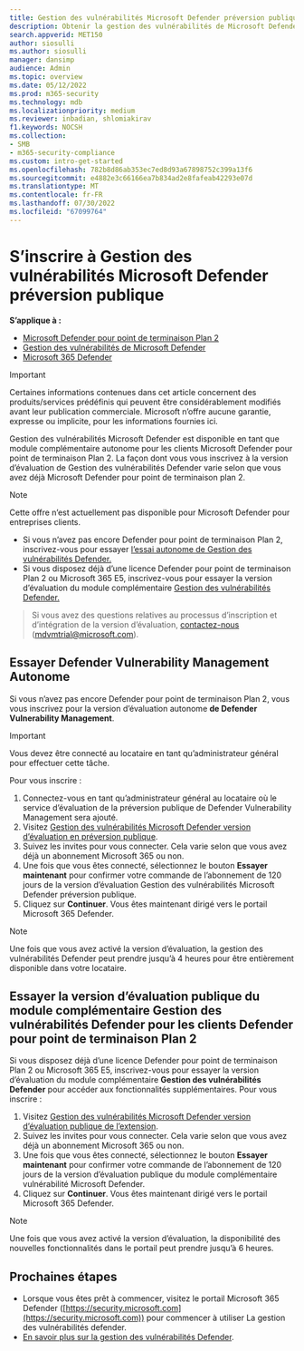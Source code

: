 ```yaml
---
title: Gestion des vulnérabilités Microsoft Defender préversion publique
description: Obtenir la gestion des vulnérabilités de Microsoft Defender
search.appverid: MET150
author: siosulli
ms.author: siosulli
manager: dansimp
audience: Admin
ms.topic: overview
ms.date: 05/12/2022
ms.prod: m365-security
ms.technology: mdb
ms.localizationpriority: medium
ms.reviewer: inbadian, shlomiakirav
f1.keywords: NOCSH
ms.collection:
- SMB
- m365-security-compliance
ms.custom: intro-get-started
ms.openlocfilehash: 782b8d86ab353ec7ed8d93a67898752c399a13f6
ms.sourcegitcommit: e4882e3c66166ea7b834ad2e8fafeab42293e07d
ms.translationtype: MT
ms.contentlocale: fr-FR
ms.lasthandoff: 07/30/2022
ms.locfileid: "67099764"
---
```

# <a name="sign-up-for-microsoft-defender-vulnerability-management-public-preview"></a>S’inscrire à Gestion des vulnérabilités Microsoft Defender préversion publique

**S’applique à :**

- [Microsoft Defender pour point de terminaison Plan 2](https://go.microsoft.com/fwlink/?linkid=2154037)
- [Gestion des vulnérabilités de Microsoft Defender](index.yml)
- [Microsoft 365 Defender](https://go.microsoft.com/fwlink/?linkid=2118804)

> [!IMPORTANT]
> Certaines informations contenues dans cet article concernent des produits/services prédéfinis qui peuvent être considérablement modifiés avant leur publication commerciale. Microsoft n’offre aucune garantie, expresse ou implicite, pour les informations fournies ici.

Gestion des vulnérabilités Microsoft Defender est disponible en tant que module complémentaire autonome pour les clients Microsoft Defender pour point de terminaison Plan 2. La façon dont vous vous inscrivez à la version d’évaluation de Gestion des vulnérabilités Defender varie selon que vous avez déjà Microsoft Defender pour point de terminaison plan 2.

> [!NOTE]
> Cette offre n’est actuellement pas disponible pour Microsoft Defender pour entreprises clients.

- Si vous n’avez pas encore Defender pour point de terminaison Plan 2, inscrivez-vous pour essayer [l’essai autonome de Gestion des vulnérabilités Defender.](#try-defender-vulnerability-management-standalone)
- Si vous disposez déjà d’une licence Defender pour point de terminaison Plan 2 ou Microsoft 365 E5, inscrivez-vous pour essayer la version d’évaluation du module complémentaire [Gestion des vulnérabilités Defender.](#try-the-defender-vulnerability-management-add-on-public-preview-trial-for-defender-for-endpoint-plan-2-customers)

> Si vous avez des questions relatives au processus d’inscription et d’intégration de la version d’évaluation, [contactez-nous](mailto:mdvmtrial@microsoft.com) (mdvmtrial@microsoft.com).

## <a name="try-defender-vulnerability-management-standalone"></a>Essayer Defender Vulnerability Management Autonome

Si vous n’avez pas encore Defender pour point de terminaison Plan 2, vous vous inscrivez pour la version d’évaluation autonome **de Defender Vulnerability Management**.

> [!IMPORTANT]
> Vous devez être connecté au locataire en tant qu’administrateur général pour effectuer cette tâche.

Pour vous inscrire :

1. Connectez-vous en tant qu’administrateur général au locataire où le service d’évaluation de la préversion publique de Defender Vulnerability Management sera ajouté.
2. Visitez [Gestion des vulnérabilités Microsoft Defender version d’évaluation en préversion publique](https://signup.microsoft.com/get-started/signup?products=dee3976b-2cfd-40c3-90b6-3147cbf03146&ali=1&ru=https://aka.ms/MdvmPortal).
3. Suivez les invites pour vous connecter. Cela varie selon que vous avez déjà un abonnement Microsoft 365 ou non.
4. Une fois que vous êtes connecté, sélectionnez le bouton **Essayer maintenant** pour confirmer votre commande de l’abonnement de 120 jours de la version d’évaluation Gestion des vulnérabilités Microsoft Defender préversion publique.
5. Cliquez sur **Continuer**. Vous êtes maintenant dirigé vers le portail Microsoft 365 Defender.

> [!NOTE]
> Une fois que vous avez activé la version d’évaluation, la gestion des vulnérabilités Defender peut prendre jusqu’à 4 heures pour être entièrement disponible dans votre locataire.

## <a name="try-the-defender-vulnerability-management-add-on-public-preview-trial-for-defender-for-endpoint-plan-2-customers"></a>Essayer la version d’évaluation publique du module complémentaire Gestion des vulnérabilités Defender pour les clients Defender pour point de terminaison Plan 2

Si vous disposez déjà d’une licence Defender pour point de terminaison Plan 2 ou Microsoft 365 E5, inscrivez-vous pour essayer la version d’évaluation du module complémentaire **Gestion des vulnérabilités Defender** pour accéder aux fonctionnalités supplémentaires. Pour vous inscrire :

1. Visitez [Gestion des vulnérabilités Microsoft Defender version d’évaluation publique de l’extension](https://signup.microsoft.com/get-started/signup?products=5908ecaa-b8a7-4a04-b6c0-d44fd934b6f2&ali=1&ru=https://aka.ms/MdvmPortal).
2. Suivez les invites pour vous connecter. Cela varie selon que vous avez déjà un abonnement Microsoft 365 ou non.
3. Une fois que vous êtes connecté, sélectionnez le bouton **Essayer maintenant** pour confirmer votre commande de l’abonnement de 120 jours de la version d’évaluation publique du module complémentaire vulnérabilité Microsoft Defender.
4. Cliquez sur **Continuer**. Vous êtes maintenant dirigé vers le portail Microsoft 365 Defender.

> [!NOTE]
> Une fois que vous avez activé la version d’évaluation, la disponibilité des nouvelles fonctionnalités dans le portail peut prendre jusqu’à 6 heures.

## <a name="next-steps"></a>Prochaines étapes

- Lorsque vous êtes prêt à commencer, visitez le portail Microsoft 365 Defender ([https://security.microsoft.com](https://security.microsoft.com)) pour commencer à utiliser La gestion des vulnérabilités defender.
- [En savoir plus sur la gestion des vulnérabilités Defender](defender-vulnerability-management.md).
